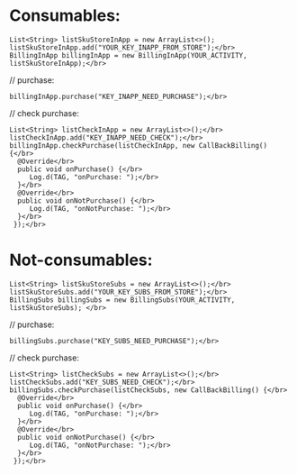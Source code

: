 # Consumables:
    List<String> listSkuStoreInApp = new ArrayList<>();
    listSkuStoreInApp.add("YOUR_KEY_INAPP_FROM_STORE");</br>
    BillingInApp billingInApp = new BillingInApp(YOUR_ACTIVITY, listSkuStoreInApp);</br>
  // purchase:</br>
  
    billingInApp.purchase("KEY_INAPP_NEED_PURCHASE");</br>
  // check purchase:</br>

    List<String> listCheckInApp = new ArrayList<>();</br>
    listCheckInApp.add("KEY_INAPP_NEED_CHECK");</br>
    billingInApp.checkPurchase(listCheckInApp, new CallBackBilling() {</br>
      @Override</br>
      public void onPurchase() {</br>
         Log.d(TAG, "onPurchase: ");</br>
      }</br>
      @Override</br>
      public void onNotPurchase() {</br>
         Log.d(TAG, "onNotPurchase: ");</br>
      }</br>
     });</br>
  
# Not-consumables:
    List<String> listSkuStoreSubs = new ArrayList<>();</br>
    listSkuStoreSubs.add("YOUR_KEY_SUBS_FROM_STORE");</br>
    BillingSubs billingSubs = new BillingSubs(YOUR_ACTIVITY, listSkuStoreSubs); </br>
  // purchase:</br>
  
    billingSubs.purchase("KEY_SUBS_NEED_PURCHASE");</br>
  // check purchase:</br>
  
    List<String> listCheckSubs = new ArrayList<>();</br>
    listCheckSubs.add("KEY_SUBS_NEED_CHECK");</br>
    billingSubs.checkPurchase(listCheckSubs, new CallBackBilling() {</br>
      @Override</br>
      public void onPurchase() {</br>
         Log.d(TAG, "onPurchase: ");</br>
      }</br>
      @Override</br>
      public void onNotPurchase() {</br>
         Log.d(TAG, "onNotPurchase: ");</br>
      }</br>
     });</br>
